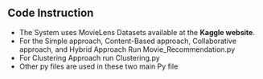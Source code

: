 ## Code Instruction

* The System uses MovieLens Datasets available at the **Kaggle website**.
* For the Simple approach, Content-Based approach, Collaborative approach, and Hybrid Approach Run Movie_Recommendation.py
* For Clustering Approach run Clustering.py
* Other py files are used in these two main Py file
